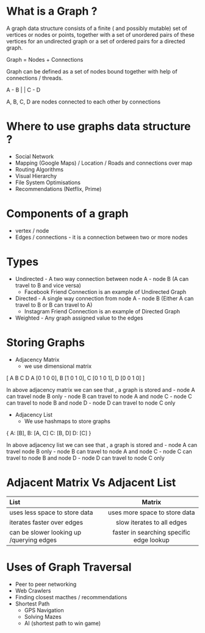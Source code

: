 # What is a Graph ?

A graph data structure consists of a finite ( and possibly mutable) set of vertices or nodes or points, together with a set of unordered pairs of these vertices for an undirected graph or a set of ordered pairs for a directed graph.

Graph = Nodes + Connections

Graph can be defined as a set of nodes bound together with help of connections / threads.

A - B
|   |
C - D

A, B, C, D are nodes connected to each other by connections

# Where to use graphs data structure ?

* Social Network
* Mapping (Google Maps) / Location / Roads and connections over map
* Routing Algorithms
* Visual Hierarchy
* File System Optimisations
* Recommendations (Netflix, Prime)

# Components of a graph

* vertex / node
* Edges / connections - it is a connection between two or more nodes

# Types

* Undirected - A two way connection between node A - node B (A can travel to B and vice versa)
  * Facebook Friend Connection is an example of Undirected Graph
* Directed - A single way connection from node A - node B (Either A can travel to B or B can travel to A)
  * Instagram Friend Connection is an example of Directed Graph
* Weighted - Any graph assigned value to the edges


# Storing Graphs

* Adjacency Matrix
  * we use dimensional matrix

[         A B C D
    A    [0 1 0 0],
    B    [1 0 1 0],
    C    [0 1 0 1],
    D    [0 0 1 0]
]

In above adjacency matrix we can see that , a graph is stored and 
    -   node A can travel node B only
    -   node B can travel to node A and node C
    -   node C can travel to node B and node D
    -   node D can travel to node C only


* Adjacency List
  * We use hashmaps to store graphs

{
    A: [B],
    B: [A, C]
    C: [B, D]
    D: [C]
}

In above adjacency list we can see that , a graph is stored and 
    -   node A can travel node B only
    -   node B can travel to node A and node C
    -   node C can travel to node B and node D
    -   node D can travel to node C only



# Adjacent Matrix Vs Adjacent List

| List                                     |                  Matrix                  |
| :--------------------------------------- | :--------------------------------------: |
| uses less space to store data            |      uses more space to store data       |
| iterates faster over edges               |        slow iterates to all edges        |
| can be slower looking up /querying edges | faster in searching specific edge lookup |


# Uses of Graph Traversal

* Peer to peer networking
* Web Crawlers
* Finding closest macthes / recommendations
* Shortest Path
  * GPS Navigation
  * Solving Mazes
  * AI (shortest path to win game)

